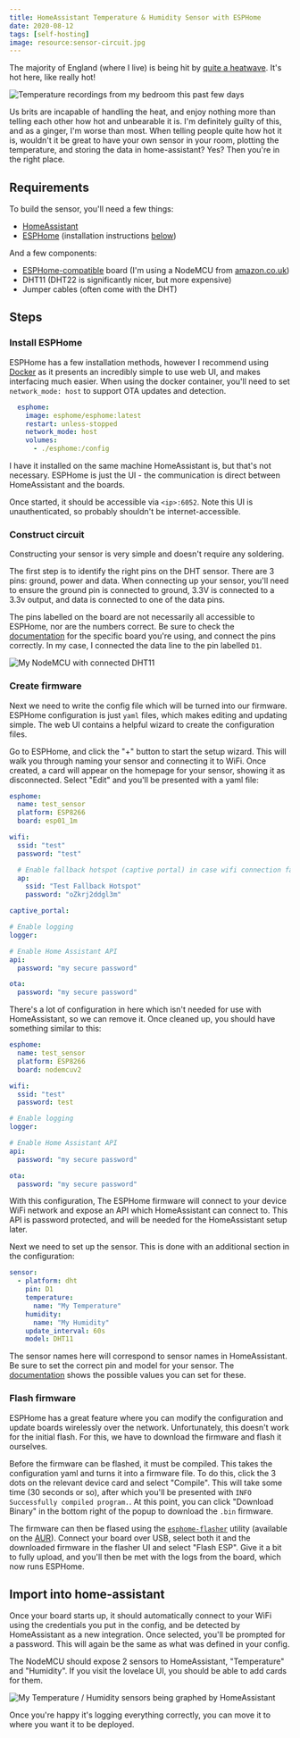 ```yaml
---
title: HomeAssistant Temperature & Humidity Sensor with ESPHome
date: 2020-08-12
tags: [self-hosting]
image: resource:sensor-circuit.jpg
---
```


The majority of England (where I live) is being hit by [quite a heatwave](https://www.dailymail.co.uk/news/article-8610963/UK-weather-Britain-swelter-TEN-day-heatwave.html). It's hot here, like really hot!

![Temperature recordings from my bedroom this past few days](grafana-graph.png)

Us brits are incapable of handling the heat, and enjoy nothing more than telling each other how hot and unbearable it is. I'm definitely guilty of this, and as a ginger, I'm worse than most. When telling people quite how hot it is, wouldn't it be great to have your own sensor in your room, plotting the temperature, and storing the data in home-assistant? Yes? Then you're in the right place.

## Requirements

To build the sensor, you'll need a few things:

- [HomeAssistant](https://www.home-assistant.io/)
- [ESPHome](https://esphome.io/) (installation instructions [below](#install-esphome))

And a few components:

- [ESPHome-compatible](https://esphome.io/#devices) board (I'm using a NodeMCU from [amazon.co.uk](https://www.amazon.co.uk/s?k=nodemcu))
- DHT11 (DHT22 is significantly nicer, but more expensive)
- Jumper cables (often come with the DHT)

## Steps

### Install ESPHome

ESPHome has a few installation methods, however I recommend using [Docker](https://hub.docker.com/r/esphome/esphome) as it presents an incredibly simple to use web UI, and makes interfacing much easier. When using the docker container, you'll need to set `network_mode: host` to support OTA updates and detection.

```yaml
  esphome:
    image: esphome/esphome:latest
    restart: unless-stopped
    network_mode: host
    volumes:
      - ./esphome:/config
```

I have it installed on the same machine HomeAssistant is, but that's not necessary. ESPHome is just the UI - the communication is direct between HomeAssistant and the boards.

Once started, it should be accessible via `<ip>:6052`. Note this UI is unauthenticated, so probably shouldn't be internet-accessible.

### Construct circuit

Constructing your sensor is very simple and doesn't require any soldering.

The first step is to identify the right pins on the DHT sensor. There are 3 pins: ground, power and data. When connecting up your sensor, you'll need to ensure the ground pin is connected to ground, 3.3V is connected to a 3.3v output, and data is connected to one of the data pins.

The pins labelled on the board are not necessarily all accessible to ESPHome, nor are the numbers correct. Be sure to check the [documentation](https://esphome.io/devices/nodemcu_esp8266.html) for the specific board you're using, and connect the pins correctly. In my case, I connected the data line to the pin labelled `D1`.

![My NodeMCU with connected DHT11](sensor-circuit.jpg)

### Create firmware

Next we need to write the config file which will be turned into our firmware. ESPHome configuration is just `yaml` files, which makes editing and updating simple. The web UI contains a helpful wizard to create the configuration files.

Go to ESPHome, and click the "+" button to start the setup wizard. This will walk you through naming your sensor and connecting it to WiFi. Once created, a card will appear on the homepage for your sensor, showing it as disconnected. Select "Edit" and you'll be presented with a yaml file:

```yaml
esphome:
  name: test_sensor
  platform: ESP8266
  board: esp01_1m

wifi:
  ssid: "test"
  password: "test"

  # Enable fallback hotspot (captive portal) in case wifi connection fails
  ap:
    ssid: "Test Fallback Hotspot"
    password: "oZkrj2ddgl3m"

captive_portal:

# Enable logging
logger:

# Enable Home Assistant API
api:
  password: "my secure password"

ota:
  password: "my secure password"
```

There's a lot of configuration in here which isn't needed for use with HomeAssistant, so we can remove it. Once cleaned up, you should have something similar to this:

```yaml
esphome:
  name: test_sensor
  platform: ESP8266
  board: nodemcuv2

wifi:
  ssid: "test"
  password: test

# Enable logging
logger:

# Enable Home Assistant API
api:
  password: "my secure password"

ota:
  password: "my secure password"
```

With this configuration, The ESPHome firmware will connect to your device WiFi network and expose an API which HomeAssistant can connect to. This API is password protected, and will be needed for the HomeAssistant setup later.

Next we need to set up the sensor. This is done with an additional section in the configuration:

```yaml
sensor:
  - platform: dht
    pin: D1
    temperature:
      name: "My Temperature"
    humidity:
      name: "My Humidity"
    update_interval: 60s
    model: DHT11
```

The sensor names here will correspond to sensor names in HomeAssistant. Be sure to set the correct pin and model for your sensor. The [documentation](https://esphome.io/components/sensor/dht.html) shows the possible values you can set for these.

### Flash firmware

ESPHome has a great feature where you can modify the configuration and update boards wirelessly over the network. Unfortunately, this doesn't work for the initial flash. For this, we have to download the firmware and flash it ourselves.

Before the firmware can be flashed, it must be compiled. This takes the configuration yaml and turns it into a firmware file. To do this, click the 3 dots on the relevant device card and select "Compile". This will take some time (30 seconds or so), after which you'll be presented with `INFO Successfully compiled program.`. At this point, you can click "Download Binary" in the bottom right of the popup to download the `.bin` firmware.

The firmware can then be flased using the [`esphome-flasher`](https://esphome.io/guides/faq.html#esphome-flasher) utility (available on the [AUR](https://aur.archlinux.org/packages/esphome-flasher)). Connect your board over USB, select both it and the downloaded firmware in the flasher UI and select "Flash ESP". Give it a bit to fully upload, and you'll then be met with the logs from the board, which now runs ESPHome.

## Import into home-assistant

Once your board starts up, it should automatically connect to your WiFi using the credentials you put in the config, and be detected by HomeAssistant as a new integration. Once selected, you'll be prompted for a password. This will again be the same as what was defined in your config.

The NodeMCU should expose 2 sensors to HomeAssistant, "Temperature" and "Humidity". If you visit the lovelace UI, you should be able to add cards for them.

![My Temperature / Humidity sensors being graphed by HomeAssistant](ha-dashboard.png)

Once you're happy it's logging everything correctly, you can move it to where you want it to be deployed.
